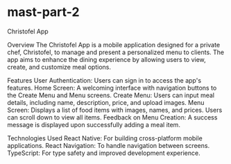 # mast-part-2

Christofel App

Overview
The Christofel App is a mobile application designed for a private chef, Christofel, to manage and present a personalized menu to clients. The app aims to enhance the dining experience by allowing users to view, create, and customize meal options.

Features
User Authentication: Users can sign in to access the app's features.
Home Screen: A welcoming interface with navigation buttons to the Create Menu and Menu screens.
Create Menu: Users can input meal details, including name, description, price, and upload images.
Menu Screen: Displays a list of food items with images, names, and prices. Users can scroll down to view all items.
Feedback on Menu Creation: A success message is displayed upon successfully adding a meal item.

Technologies Used
React Native: For building cross-platform mobile applications.
React Navigation: To handle navigation between screens.
TypeScript: For type safety and improved development experience.
